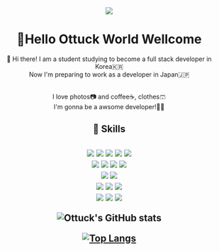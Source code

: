 <div align="center">
  <img src="https://capsule-render.vercel.app/api?type=waving&color=auto&height=250&section=header&text=Ottucks&nbsp;Home&fontSize=90" />
  
  <h1>🤚Hello Ottuck World Wellcome</h1>
 
   🙌 Hi there! I am a student studying to become a full stack developer in Korea🇰🇷<br>
   Now I'm preparing to work as a developer in Japan🇯🇵<br><br>

   I love photos📷 and coffee☕️, clothes🩳<br>
   I'm gonna be a awsome developer!🧑‍💻

  <h2>💪 Skills<h2/>
   <div>
<img src="https://img.shields.io/badge/HTML5-3E34F26?style=flat-square&logo=HTML5&logoColor=white"/> <img src="https://img.shields.io/badge/CSS3-1572B6?style=flat-square&logo=CSS3&logoColor=white"/> <img src="https://img.shields.io/badge/JavaScript-F7DF1E?style=flat-square&logo=JavaScript&logoColor=black"/> <img src="https://img.shields.io/badge/jQuery-0769AD?style=flat-square&logo=jQuery&logoColor=white"/>  <img src="https://img.shields.io/badge/Bootstrap-7952B3?style=flat-square&logo=Bootstrap&logoColor=white"/><br>
<img src="https://img.shields.io/badge/Java-4B4B77?style=flat-square&logo=Java&logoColor=black"/> <img src="https://img.shields.io/badge/Spring-6DB33F?style=flat-square&logo=Spring&logoColor=white"/> <img src="https://img.shields.io/badge/Spring Boot-6DB33F?style=flat-square&logo=Spring Boot&logoColor=white"/> <img src="https://img.shields.io/badge/Spring Sequrity-6DB33F?style=flat-square&logo=Spring Security&logoColor=white"/><br>
<img src="https://img.shields.io/badge/Apache Tomcat-F8DC75?style=flat-square&logo=Apache Tomcat&logoColor=black"/> <img src="https://img.shields.io/badge/Apache Maven-C71A36?style=flat-square&logo=Apache Maven&logoColor=white"/><br>
 <img src="https://img.shields.io/badge/Oracle-F80000?style=flat-square&logo=Oracle&logoColor=white"/> <img src="https://img.shields.io/badge/MariaDB-blue?style=flat-square&logo=MariaDB&logoColor=white"/> <img src="https://img.shields.io/badge/Docker-2496ED?style=flat-square&logo=Docker&logoColor=white"/><br>
 <img src="https://img.shields.io/badge/Git-3F05032?style=flat-square&logo=Git&logoColor=white"/> <img src="https://img.shields.io/badge/GitHub-red?style=flat-square&logo=Github&logoColor=white"/> <img src="https://img.shields.io/badge/Notion-grey?style=flat-square&logo=Notion&logoColor=white"/>
 

![Ottuck's GitHub stats](https://github-readme-stats.vercel.app/api?username=ottuck&show_icons=true&theme=flag-india)

[![Top Langs](https://github-readme-stats.vercel.app/api/top-langs/?username=ottuck&layout=compact)](https://github.com/anuraghazra/github-readme-stats)

  </div>
</div>
